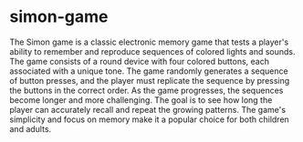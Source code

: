 # simon-game

The Simon game is a classic electronic memory game that tests a player's ability to remember and reproduce sequences of colored lights and sounds. The game consists of a round device with four colored buttons, each associated with a unique tone. The game randomly generates a sequence of button presses, and the player must replicate the sequence by pressing the buttons in the correct order. As the game progresses, the sequences become longer and more challenging. The goal is to see how long the player can accurately recall and repeat the growing patterns. The game's simplicity and focus on memory make it a popular choice for both children and adults.

